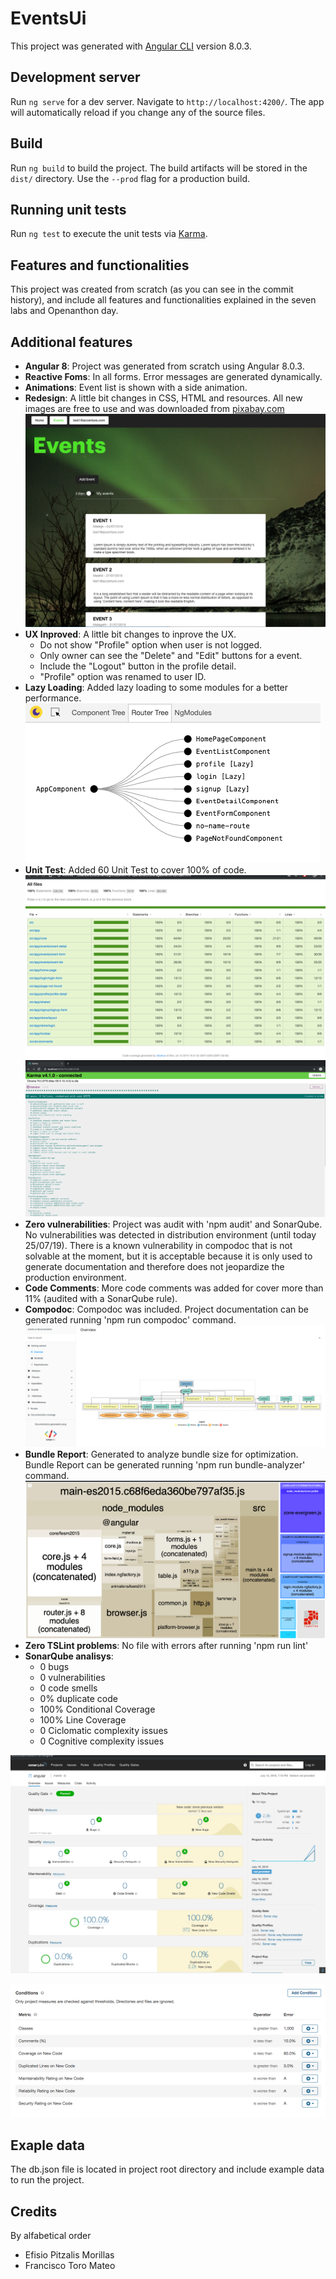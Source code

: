 # EventsUi

This project was generated with [Angular CLI](https://github.com/angular/angular-cli) version 8.0.3.

## Development server

Run `ng serve` for a dev server. Navigate to `http://localhost:4200/`. The app will automatically reload if you change any of the source files.

## Build

Run `ng build` to build the project. The build artifacts will be stored in the `dist/` directory. Use the `--prod` flag for a production build.

## Running unit tests

Run `ng test` to execute the unit tests via [Karma](https://karma-runner.github.io).


## Features and functionalities

This project was created from scratch (as you can see in the commit history), and include all features and functionalities explained in the seven labs and Openanthon day.

## Additional features

* **Angular 8**: Project was generated from scratch using Angular 8.0.3.
* **Reactive Foms**: In all forms. Error messages are generated dynamically.
* **Animations**: Event list is shown with a side animation.
* **Redesign**: A little bit changes in CSS, HTML and resources. All new images are free to use and was downloaded from [pixabay.com](https://pixabay.com/es/images/search/aurora%20boreal/?colors=green)
![alt text](/documentation/images/github/image1.png?raw=true)
* **UX Inproved**: A little bit changes to inprove the UX.
  - Do not show "Profile" option when user is not logged.
  - Only owner can see the "Delete" and "Edit" buttons for a event.
  - Include the "Logout" button in the profile detail.
  - "Profile" option was renamed to user ID.
* **Lazy Loading**: Added lazy loading to some modules for a better performance.
![alt text](/documentation/images/github/image2.png?raw=true)
* **Unit Test**: Added 60 Unit Test to cover 100% of code.
![alt text](/documentation/images/github/image2.5.png?raw=true)
![alt text](/documentation/images/github/image2.6.png?raw=true)
* **Zero vulnerabilities**: Project was audit with 'npm audit' and SonarQube. No vulnerabilities was detected in distribution environment (until today 25/07/19). There is a known vulnerability in compodoc that is not solvable at the moment, but it is acceptable because it is only used to generate documentation and therefore does not jeopardize the production environment.  
* **Code Comments**: More code comments was added for cover more than 11% (audited with a SonarQube rule).
* **Compodoc**: Compodoc was included. Project documentation can be generated running 'npm run compodoc' command.
![alt text](/documentation/images/github/image3.png?raw=true)
* **Bundle Report**: Generated to analyze bundle size for optimization. Bundle Report can be generated running 'npm run bundle-analyzer' command.
![alt text](/documentation/images/github/image4.png?raw=true)
* **Zero TSLint problems**: No file with errors after running 'npm run lint'
* **SonarQube analisys**:
  - 0 bugs
  - 0 vulnerabilities
  - 0 code smells
  - 0% duplicate code
  - 100% Conditional Coverage
  - 100% Line Coverage
  - 0 Ciclomatic complexity issues
  - 0 Cognitive complexity issues
  
![alt text](/documentation/images/github/image5.png?raw=true)

![alt text](/documentation/images/github/image6.png?raw=true)

## Exaple data
The db.json file is located in project root directory and include example data to run the project.

## Credits
By alfabetical order
* Efisio Pitzalis Morillas
* Francisco Toro Mateo

